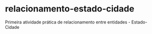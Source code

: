 # relacionamento-estado-cidade

Primeira atividade prática de relacionamento entre entidades - Estado-Cidade
